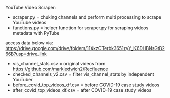 YouTube Video Scraper:
- scraper.py = chuking channels and perform multi processing to scrape YouTube videos
- functions.py = helper function for scraper.py for scraping videos metadata with PyTube

access data below via: https://drive.google.com/drive/folders/11XkzCTerbk3651zyY_K6DHBNsGtB266B?usp=drive_link
- vis_channel_stats.csv = original videos from https://github.com/markledwich2/Recfluence
- checked_channels_v2.csv = filter vis_channel_stats by independent YouTuber
- before_covid_top_videos_df.csv = before COVID-19 case study videos
- after_covid_top_videos_df.csv = after COVID-19 case study videos
